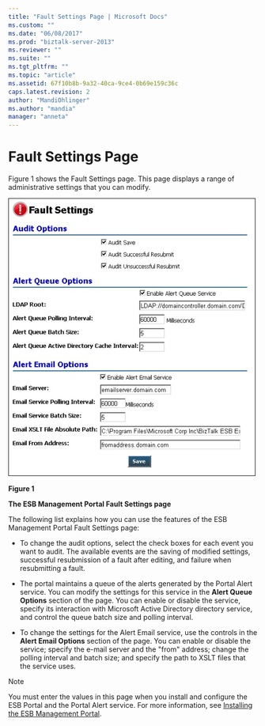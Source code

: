```yaml
---
title: "Fault Settings Page | Microsoft Docs"
ms.custom: ""
ms.date: "06/08/2017"
ms.prod: "biztalk-server-2013"
ms.reviewer: ""
ms.suite: ""
ms.tgt_pltfrm: ""
ms.topic: "article"
ms.assetid: 67f10b8b-9a32-40ca-9ce4-0b69e159c36c
caps.latest.revision: 2
author: "MandiOhlinger"
ms.author: "mandia"
manager: "anneta"
---
```

# Fault Settings Page
Figure 1 shows the Fault Settings page. This page displays a range of administrative settings that you can modify.  
  
 ![Fault Settings Page](../esb-toolkit/media/ch8-faultsettingspage.gif "Ch8-FaultSettingsPage")  
  
 **Figure 1**  
  
 **The ESB Management Portal Fault Settings page**  
  
 The following list explains how you can use the features of the ESB Management Portal Fault Settings page:  
  
-   To change the audit options, select the check boxes for each event you want to audit. The available events are the saving of modified settings, successful resubmission of a fault after editing, and failure when resubmitting a fault.  
  
-   The portal maintains a queue of the alerts generated by the Portal Alert service. You can modify the settings for this service in the **Alert Queue Options** section of the page. You can enable or disable the service, specify its interaction with Microsoft Active Directory directory service, and control the queue batch size and polling interval.  
  
-   To change the settings for the Alert Email service, use the controls in the **Alert Email Options** section of the page. You can enable or disable the service; specify the e-mail server and the "from" address; change the polling interval and batch size; and specify the path to XSLT files that the service uses.  
  
> [!NOTE]
>  You must enter the values in this page when you install and configure the ESB Portal and the Portal Alert service. For more information, see [Installing the ESB Management Portal](http://go.microsoft.com/fwlink/?LinkId=188554).